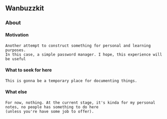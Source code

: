 ## Wanbuzzkit

### About

#### Motivation

    Another attempt to construct something for personal and learning purposes.
    In this case, a simple password manager. I hope, this experience will be useful


#### What to seek for here

    This is gonna be a temporary place for documenting things. 

#### What else

    For now, nothing. At the current stage, it's kinda for my personal notes, no people has something to do here
    (unless you're have some job to offer).